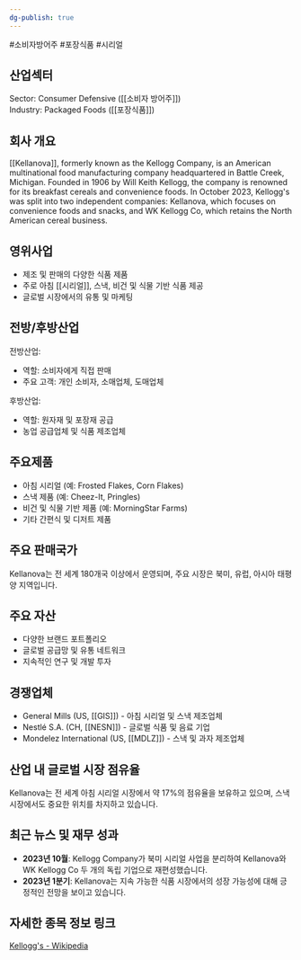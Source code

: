 ```yaml
---
dg-publish: true
---
```

#소비자방어주 #포장식품 #시리얼

## 산업섹터

Sector: Consumer Defensive ([[소비자 방어주]])  
Industry: Packaged Foods ([[포장식품]])

## 회사 개요

[[Kellanova]], formerly known as the Kellogg Company, is an American multinational food manufacturing company headquartered in Battle Creek, Michigan. Founded in 1906 by Will Keith Kellogg, the company is renowned for its breakfast cereals and convenience foods. In October 2023, Kellogg's was split into two independent companies: Kellanova, which focuses on convenience foods and snacks, and WK Kellogg Co, which retains the North American cereal business.

## 영위사업

- 제조 및 판매의 다양한 식품 제품
- 주로 아침 [[시리얼]], 스낵, 비건 및 식물 기반 식품 제공
- 글로벌 시장에서의 유통 및 마케팅

## 전방/후방산업

전방산업:

- 역할: 소비자에게 직접 판매
- 주요 고객: 개인 소비자, 소매업체, 도매업체

후방산업:

- 역할: 원자재 및 포장재 공급
- 농업 공급업체 및 식품 제조업체

## 주요제품

- 아침 시리얼 (예: Frosted Flakes, Corn Flakes)
- 스낵 제품 (예: Cheez-It, Pringles)
- 비건 및 식물 기반 제품 (예: MorningStar Farms)
- 기타 간편식 및 디저트 제품

## 주요 판매국가

Kellanova는 전 세계 180개국 이상에서 운영되며, 주요 시장은 북미, 유럽, 아시아 태평양 지역입니다.

## 주요 자산

- 다양한 브랜드 포트폴리오
- 글로벌 공급망 및 유통 네트워크
- 지속적인 연구 및 개발 투자

## 경쟁업체

- General Mills (US, [[GIS]]) - 아침 시리얼 및 스낵 제조업체
- Nestlé S.A. (CH, [[NESN]]) - 글로벌 식품 및 음료 기업
- Mondelez International (US, [[MDLZ]]) - 스낵 및 과자 제조업체

## 산업 내 글로벌 시장 점유율

Kellanova는 전 세계 아침 시리얼 시장에서 약 17%의 점유율을 보유하고 있으며, 스낵 시장에서도 중요한 위치를 차지하고 있습니다.

## 최근 뉴스 및 재무 성과

- **2023년 10월**: Kellogg Company가 북미 시리얼 사업을 분리하여 Kellanova와 WK Kellogg Co 두 개의 독립 기업으로 재편성했습니다.
- **2023년 1분기**: Kellanova는 지속 가능한 식품 시장에서의 성장 가능성에 대해 긍정적인 전망을 보이고 있습니다.

## 자세한 종목 정보 링크

[Kellogg's - Wikipedia](https://en.wikipedia.org/wiki/Kellogg%27s)